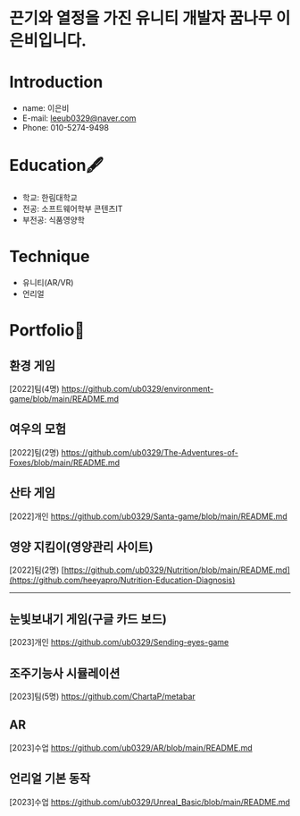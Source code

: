 # 끈기와 열정을 가진 유니티 개발자 꿈나무 이은비입니다. 
# Introduction
 - name: 이은비
 - E-mail: leeub0329@naver.com
 - Phone: 010-5274-9498

 
# Education🖋️
  - 학교: 한림대학교
  - 전공: 소프트웨어학부 콘텐츠IT
  - 부전공: 식품영양학
# Technique
- 유니티(AR/VR)
- 언리얼
# Portfolio📔
## 환경 게임
[2022]팀(4명)
https://github.com/ub0329/environment-game/blob/main/README.md
## 여우의 모험
[2022]팀(2명)
https://github.com/ub0329/The-Adventures-of-Foxes/blob/main/README.md
## 산타 게임
[2022]개인
https://github.com/ub0329/Santa-game/blob/main/README.md
## 영양 지킴이(영양관리 사이트)
[2022]팀(2명)
[https://github.com/ub0329/Nutrition/blob/main/README.md](https://github.com/heeyapro/Nutrition-Education-Diagnosis)
***
## 눈빛보내기 게임(구글 카드 보드)
[2023]개인
https://github.com/ub0329/Sending-eyes-game
## 조주기능사 시뮬레이션
[2023]팀(5명)
https://github.com/ChartaP/metabar
## AR
[2023]수업
https://github.com/ub0329/AR/blob/main/README.md
## 언리얼 기본 동작
[2023]수업
https://github.com/ub0329/Unreal_Basic/blob/main/README.md

 
